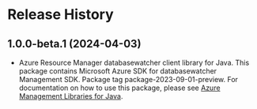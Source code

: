 # Release History

## 1.0.0-beta.1 (2024-04-03)

- Azure Resource Manager databasewatcher client library for Java. This package contains Microsoft Azure SDK for databasewatcher Management SDK.  Package tag package-2023-09-01-preview. For documentation on how to use this package, please see [Azure Management Libraries for Java](https://aka.ms/azsdk/java/mgmt).
